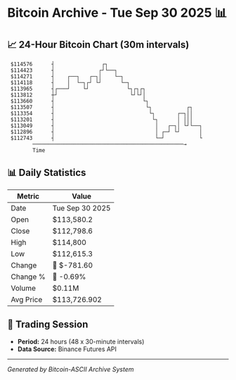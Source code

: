 # Bitcoin Archive - Tue Sep 30 2025 📊

## 📈 24-Hour Bitcoin Chart (30m intervals)

```
 $114576      ┤               ┌┐                               
 $114423      ┤              ┌┘└──┐                            
 $114271      ┤    ┌──┐   ┌─┐│    └─┐                          
 $114118      ┤    │  └─┐┌┘ └┘      └─┐                        
 $113965      ┤┌───┘    └┘            └┐┌┐┌┐                   
 $113812      ┼┘                       └┘└┘│                   
 $113660      ┤                            └┐                  
 $113507      ┤                             └┐           ┌┐    
 $113354      ┤                              └┐       ┌─┐││    
 $113201      ┤                               └┐      │ │││    
 $113049      ┤                                │   ┌─┐│ └┘└──┐ 
 $112896      ┤                                │ ┌─┘ └┘      │ 
 $112743      ┤                                └─┘           └ 
        ────────────────────────────────────────────────→
        Time
```

## 📊 Daily Statistics

| Metric | Value |
|--------|-------|
| Date | Tue Sep 30 2025 |
| Open | $113,580.2 |
| Close | $112,798.6 |
| High | $114,800 |
| Low | $112,615.3 |
| Change | 🔴 $-781.60 |
| Change % | 🔴 -0.69% |
| Volume | $0.11M |
| Avg Price | $113,726.902 |

## 📅 Trading Session

- **Period:** 24 hours (48 x 30-minute intervals)
- **Data Source:** Binance Futures API

---
*Generated by Bitcoin-ASCII Archive System*
